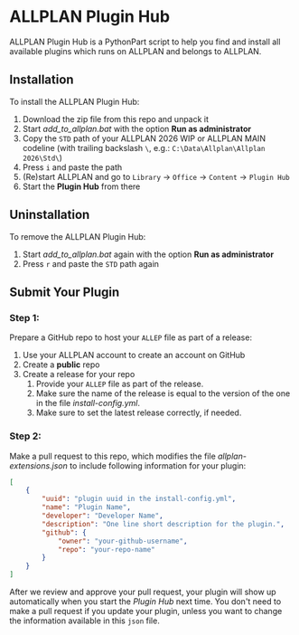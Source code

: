 # ALLPLAN Plugin Hub

ALLPLAN Plugin Hub is a PythonPart script to help you find and install all available plugins which runs on ALLPLAN and belongs to ALLPLAN.

## Installation
To install the ALLPLAN Plugin Hub:
1. Download the zip file from this repo and unpack it
1. Start *add_to_allplan.bat* with the option **Run as administrator**
1. Copy the `STD` path of your ALLPLAN 2026 WIP or ALLPLAN MAIN codeline (with trailing backslash `\`, e.g.: `C:\Data\Allplan\Allplan 2026\Std\`)
1. Press `i` and paste the path
1. (Re)start ALLPLAN and go to `Library` → `Office` → `Content` → `Plugin Hub`
1. Start the **Plugin Hub** from there

## Uninstallation
To remove the ALLPLAN Plugin Hub:
1. Start *add_to_allplan.bat* again with the option **Run as administrator**
2. Press `r` and paste the `STD` path again

## Submit Your Plugin
### Step 1:
Prepare a GitHub repo to host your `ALLEP` file as part of a release:
1. Use your ALLPLAN account to create an account on GitHub
1. Create a **public** repo
1. Create a release for your repo
    1. Provide your `ALLEP` file as part of the release.
    1. Make sure the name of the release is equal to the version of the one in the file *install-config.yml*.
    1. Make sure to set the latest release correctly, if needed.

### Step 2:
Make a pull request to this repo, which modifies the file *allplan-extensions.json* to include following information for your plugin:

```json
[
    {
        "uuid": "plugin uuid in the install-config.yml",
        "name": "Plugin Name",
        "developer": "Developer Name",
        "description": "One line short description for the plugin.",
        "github": {
            "owner": "your-github-username",
            "repo": "your-repo-name"
        }
    }
]
```

After we review and approve your pull request, your plugin will show up automatically when you start the *Plugin Hub* next time. You don't need to make a pull request if you update your plugin, unless you want to change the information available in this `json` file.